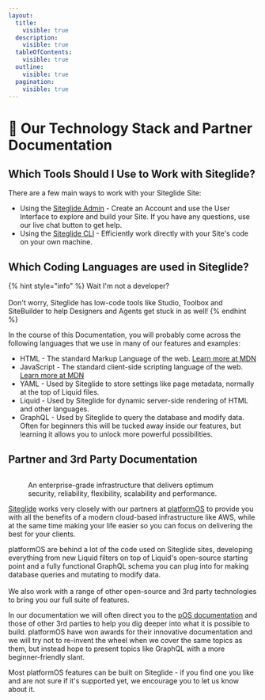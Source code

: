 ```yaml
---
layout:
  title:
    visible: true
  description:
    visible: true
  tableOfContents:
    visible: true
  outline:
    visible: true
  pagination:
    visible: true
---
```


# 🔹 Our Technology Stack and Partner Documentation

## Which Tools Should I Use to Work with Siteglide?

There are a few main ways to work with your Siteglide Site:

* Using the [Siteglide Admin](https://admin.siteglide.com/#/portal) - Create an Account and use the User Interface to explore and build your Site. If you have any questions, use our live chat button to get help.
* Using the [Siteglide CLI](command-line-interface-cli/setup-cli/introduction.md) - Efficiently work directly with your Site's code on your own machine.

## Which Coding Languages are used in Siteglide?

{% hint style="info" %}
Wait I'm not a developer?\
\
Don't worry, Siteglide has low-code tools like Studio, Toolbox and SiteBuilder to help Designers and Agents get stuck in as well!
{% endhint %}

In the course of this Documentation, you will probably come across the following languages that we use in many of our features and examples:

* HTML - The standard Markup Language of the web. [Learn more at MDN](https://developer.mozilla.org/en-US/docs/Web/HTML)
* JavaScript - The standard client-side scripting language of the web. [Learn more at MDN](https://developer.mozilla.org/en-US/docs/Web/JavaScript)
* YAML - Used by Siteglide to store settings like page metadata, normally at the top of Liquid files.
* Liquid - Used by Siteglide for dynamic server-side rendering of HTML and other languages.
* GraphQL - Used by Siteglide to query the database and modify data. Often for beginners this will be tucked away inside our features, but learning it allows you to unlock more powerful possibilities.

## Partner and 3rd Party Documentation

<figure><img src=".gitbook/assets/siteglide-infrastructure.webp" alt=""><figcaption><p>An enterprise-grade infrastructure that delivers optimum security, reliability, flexibility, scalability and performance.</p></figcaption></figure>

[Siteglide](https://siteglide.com/) works very closely with our partners at [platformOS](https://www.platformos.com/) to provide you with all the benefits of a modern cloud-based infrastructure like AWS, while at the same time making your life easier so you can focus on delivering the best for your clients.&#x20;

platformOS are behind a lot of the code used on Siteglide sites, developing everything from new Liquid filters on top of Liquid's open-source starting point and a fully functional GraphQL schema you can plug into for making database queries and mutating to modify data. \
\
We also work with a range of other open-source and 3rd party technologies to bring you our full suite of features.&#x20;

In our documentation we will often direct you to the [pOS documentation](https://documentation.platformos.com/) and those of other 3rd parties to help you dig deeper into what it is possible to build. platformOS have won awards for their innovative documentation and we will try not to re-invent the wheel when we cover the same topics as them, but instead hope to present topics like GraphQL with a more beginner-friendly slant.&#x20;

Most platformOS features can be built on Siteglide - if you find one you like and are not sure if it's supported yet, we encourage you to let us know about it.&#x20;
